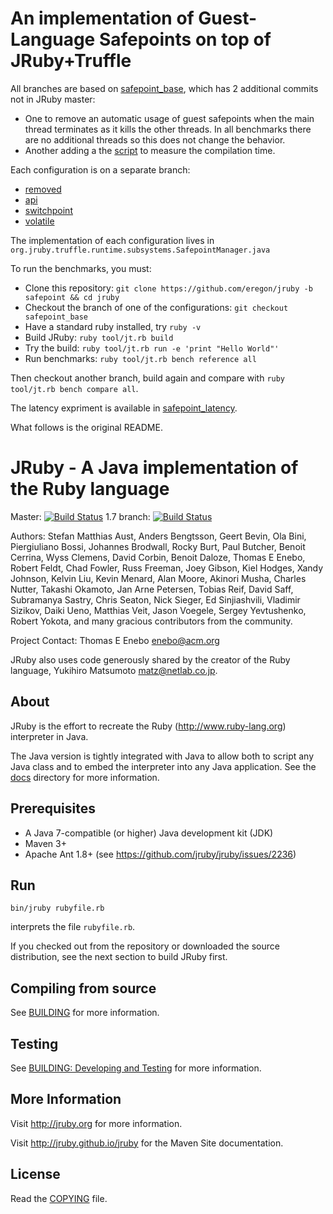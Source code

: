 # An implementation of Guest-Language Safepoints on top of JRuby+Truffle

All branches are based on [safepoint_base](https://github.com/eregon/jruby/tree/safepoint_base), which has 2 additional commits not in JRuby master:

* One to remove an automatic usage of guest safepoints when the main thread terminates as it kills the other threads.
  In all benchmarks there are no additional threads so this does not change the behavior.
* Another adding a the [script](https://github.com/eregon/jruby/blob/3b1714cdbaffc34a7631b851e78a1a37528df48c/compilation.rb) to measure the compilation time.

Each configuration is on a separate branch:
* [removed](https://github.com/eregon/jruby/tree/safepoint_removed)
* [api](https://github.com/eregon/jruby/tree/safepoint_base)
* [switchpoint](https://github.com/eregon/jruby/tree/safepoint_switchpoint)
* [volatile](https://github.com/eregon/jruby/tree/safepoint_volatile_flag)

The implementation of each configuration lives in `org.jruby.truffle.runtime.subsystems.SafepointManager.java`

To run the benchmarks, you must:

* Clone this repository: `git clone https://github.com/eregon/jruby -b safepoint && cd jruby`
* Checkout the branch of one of the configurations: `git checkout safepoint_base`
* Have a standard ruby installed, try `ruby -v`
* Build JRuby: `ruby tool/jt.rb build`
* Try the build: `ruby tool/jt.rb run -e 'print "Hello World"'`
* Run benchmarks: `ruby tool/jt.rb bench reference all`

Then checkout another branch, build again and compare with `ruby tool/jt.rb bench compare all`.

The latency expriment is available in [safepoint_latency](https://github.com/eregon/jruby/tree/safepoint_latency).

What follows is the original README.

# JRuby -  A Java implementation of the Ruby language

Master: [![Build Status](https://travis-ci.org/jruby/jruby.png?branch=master)](https://travis-ci.org/jruby/jruby) 
1.7 branch: [![Build Status](https://travis-ci.org/jruby/jruby.png?branch=jruby-1_7)](https://travis-ci.org/jruby/jruby/branches)

Authors: Stefan Matthias Aust, Anders Bengtsson, Geert Bevin, Ola Bini,
 Piergiuliano Bossi, Johannes Brodwall, Rocky Burt, Paul Butcher,
 Benoit Cerrina, Wyss Clemens, David Corbin, Benoit Daloze, Thomas E Enebo,
 Robert Feldt, Chad Fowler, Russ Freeman, Joey Gibson, Kiel Hodges,
 Xandy Johnson, Kelvin Liu, Kevin Menard, Alan Moore, Akinori Musha,
 Charles Nutter, Takashi Okamoto, Jan Arne Petersen, Tobias Reif, David Saff,
 Subramanya Sastry, Chris Seaton, Nick Sieger, Ed Sinjiashvili, Vladimir Sizikov,
 Daiki Ueno, Matthias Veit, Jason Voegele, Sergey Yevtushenko, Robert Yokota,
   and many gracious contributors from the community.

Project Contact: Thomas E Enebo <enebo@acm.org>

JRuby also uses code generously shared by the creator of the Ruby language, 
Yukihiro Matsumoto <matz@netlab.co.jp>.

## About

JRuby is the effort to recreate the Ruby (http://www.ruby-lang.org) interpreter
in Java.

The Java version is tightly integrated with Java to allow both to script
any Java class and to embed the interpreter into any Java application. 
See the [docs](docs) directory for more information.

## Prerequisites

* A Java 7-compatible (or higher) Java development kit (JDK)
* Maven 3+
* Apache Ant 1.8+ (see https://github.com/jruby/jruby/issues/2236)

## Run

    bin/jruby rubyfile.rb

interprets the file `rubyfile.rb`.

If you checked out from the repository or downloaded the source distribution,
see the next section to build JRuby first.

## Compiling from source

See [BUILDING](BUILDING.md) for more information.

## Testing

See [BUILDING: Developing and Testing](BUILDING.md#developing-and-testing) for
more information.

## More Information

Visit http://jruby.org for more information.

Visit http://jruby.github.io/jruby for the Maven Site documentation.

## License

Read the [COPYING](COPYING) file.
